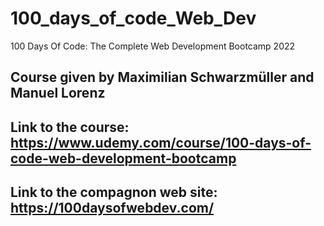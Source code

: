 # 100_days_of_code_Web_Dev
100 Days Of Code: The Complete Web Development Bootcamp 2022


## Course given by Maximilian Schwarzmüller and Manuel Lorenz

## Link to the course: https://www.udemy.com/course/100-days-of-code-web-development-bootcamp

## Link to the compagnon web site: https://100daysofwebdev.com/
